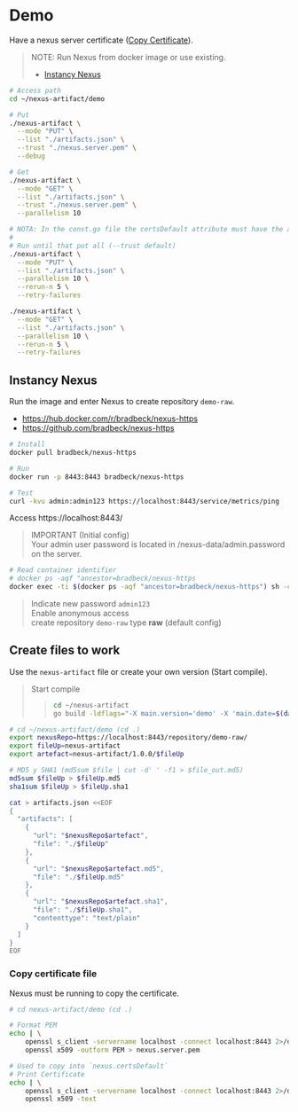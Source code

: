 # Demo

Have a nexus server certificate ([Copy Certificate](#copy-certificate-file)).

> NOTE: Run Nexus from docker image or use existing.
> * [Instancy Nexus](#instancy-nexus)

```sh
# Access path
cd ~/nexus-artifact/demo

# Put
./nexus-artifact \
  --mode "PUT" \
  --list "./artifacts.json" \
  --trust "./nexus.server.pem" \
  --debug

# Get
./nexus-artifact \
  --mode "GET" \
  --list "./artifacts.json" \
  --trust "./nexus.server.pem" \
  --parallelism 10

# NOTA: In the const.go file the certsDefault attribute must have the appropriate value
#
# Run until that put all (--trust default)
./nexus-artifact \
  --mode "PUT" \
  --list "./artifacts.json" \
  --parallelism 10 \
  --rerun-n 5 \
  --retry-failures

./nexus-artifact \
  --mode "GET" \
  --list "./artifacts.json" \
  --parallelism 10 \
  --rerun-n 5 \
  --retry-failures
```

## Instancy Nexus

Run the image and enter Nexus to create repository `demo-raw`.

* <https://hub.docker.com/r/bradbeck/nexus-https>
* <https://github.com/bradbeck/nexus-https>

```sh
# Install
docker pull bradbeck/nexus-https

# Run
docker run -p 8443:8443 bradbeck/nexus-https

# Test
curl -kvu admin:admin123 https://localhost:8443/service/metrics/ping
```

Access https://localhost:8443/


> IMPORTANT (Initial config)  
> Your admin user password is located in /nexus-data/admin.password on the server.

```sh
# Read container identifier
# docker ps -aqf "ancestor=bradbeck/nexus-https
docker exec -ti $(docker ps -aqf "ancestor=bradbeck/nexus-https") sh -c "cat /nexus-data/admin.password"
```

> Indicate new password `admin123`  
> Enable anonymous access  
> create repository `demo-raw` type **raw** (default config) 

## Create files to work

Use the `nexus-artifact` file or create your own version (Start compile).

> Start compile
>>```sh
>>cd ~/nexus-artifact
>>go build -ldflags="-X main.version='demo' -X 'main.date=$(date +%Y/%m/%d-%H:%M)'"
>>``` 

```sh
# cd ~/nexus-artifact/demo (cd .)
export nexusRepo=https://localhost:8443/repository/demo-raw/
export fileUp=nexus-artifact
export artefact=nexus-artifact/1.0.0/$fileUp 

# MD5 y SHA1 (md5sum $file | cut -d' ' -f1 > $file_out.md5)
md5sum $fileUp > $fileUp.md5
sha1sum $fileUp > $fileUp.sha1

cat > artifacts.json <<EOF
{
  "artifacts": [
    {
      "url": "$nexusRepo$artefact",
      "file": "./$fileUp"
    },
    {
      "url": "$nexusRepo$artefact.md5",
      "file": "./$fileUp.md5"
    },
    {
      "url": "$nexusRepo$artefact.sha1",
      "file": "./$fileUp.sha1",
      "contenttype": "text/plain"
    }
  ]
}
EOF
```

### Copy certificate file

Nexus must be running to copy the certificate.

```sh
# cd nexus-artifact/demo (cd .)

# Format PEM
echo | \
    openssl s_client -servername localhost -connect localhost:8443 2>/dev/null | \
    openssl x509 -outform PEM > nexus.server.pem

# Used to copy into `nexus.certsDefault`
# Print Certificate
echo | \
    openssl s_client -servername localhost -connect localhost:8443 2>/dev/null | \
    openssl x509 -text
```